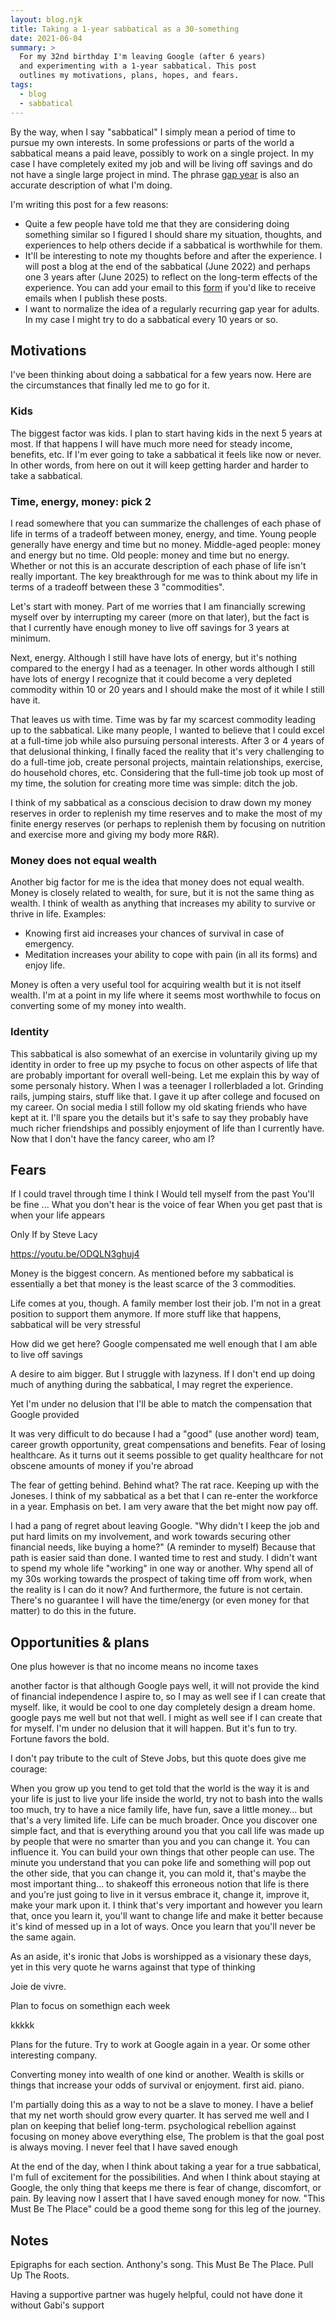 ```yaml
---
layout: blog.njk
title: Taking a 1-year sabbatical as a 30-something
date: 2021-06-04
summary: >
  For my 32nd birthday I'm leaving Google (after 6 years)
  and experimenting with a 1-year sabbatical. This post
  outlines my motivations, plans, hopes, and fears.
tags:
  - blog
  - sabbatical
---
```


<aside>
  By the way, when I say "sabbatical" I simply mean
  a period of time to pursue my own interests. In some
  professions or parts of the world a sabbatical means
  a paid leave, possibly to work on a single project.
  In my case I have completely exited
  my job and will be living off savings and do not have
  a single large project in mind. The phrase
  <a href="https://en.wikipedia.org/wiki/Gap_year">gap year</a>
  is also an accurate description of what I'm doing.
</aside>

I'm writing this post for a few reasons:

* Quite a few people have told me that they are considering
  doing something similar so I figured I should share my situation,
  thoughts, and experiences to help others
  decide if a sabbatical is worthwhile for them.
* It'll be interesting to note my thoughts before and after
  the experience. I will post a blog at the end of the sabbatical
  (June 2022) and perhaps one 3 years after (June 2025)
  to reflect on the long-term effects of the experience. You
  can add your email to this
  <a href="https://forms.gle/Sdn8myogji11GtSz5">form</a> if you'd like to
  receive emails when I publish these posts.
* I want to normalize the idea of a regularly recurring gap year
  for adults. In my case I might try to do a sabbatical every 10
  years or so.

## Motivations

I've been thinking about doing a sabbatical for a few years now.
Here are the circumstances that finally led me to go for it.

### Kids

The biggest factor was kids. I plan to start having kids in the
next 5 years at most. If that happens I will have much more need for
steady income, benefits, etc. If I'm ever going to take a sabbatical
it feels like now or never. In other words, from here on out it will
keep getting harder and harder to take a sabbatical.

### Time, energy, money: pick 2

I read somewhere that you can summarize the challenges
of each phase of life in terms of a tradeoff between
money, energy, and time. Young people generally have energy and time
but no money. Middle-aged people: money and energy but no time.
Old people: money and time but no energy. Whether or not
this is an accurate description of each phase of life isn't
really important. The key breakthrough for me was to
think about my life in terms of a tradeoff
between these 3 "commodities".

Let's start with money. Part of me worries that I
am financially screwing myself over by interrupting my
career (more on that later), but the fact is that I currently
have enough money to live off savings for 3 years at minimum.

Next, energy. Although I still have 
have lots of energy, but it's nothing compared to the energy
I had as a teenager. In other words although I still have
lots of energy I recognize that it could become a very depleted
commodity within 10 or 20 years and I should make the most of it
while I still have it.

That leaves us with time. Time
was by far my scarcest commodity leading up to the sabbatical.
Like many people, I wanted to believe that I could excel
at a full-time job while also pursuing personal interests.
After 3 or 4 years of that delusional thinking, I finally
faced the reality that it's very challenging to
do a full-time job, create personal projects,
maintain relationships, exercise, do household chores,
etc. Considering that the full-time job took up most of my time,
the solution for creating more time was simple: ditch the job.

I think of my sabbatical as a conscious decision to draw
down my money reserves in order to replenish my time reserves
and to make the most of my finite energy reserves (or perhaps
to replenish them by focusing on nutrition and exercise more and
giving my body more R&R).

### Money does not equal wealth

Another big factor for me is the idea that money
does not equal wealth. Money is closely related to wealth, for sure,
but it is not the same thing as wealth. I think of wealth
as anything that increases my ability to survive or thrive in life.
Examples:

* Knowing first aid increases your chances of
  survival in case of emergency.
* Meditation increases your ability to cope with
  pain (in all its forms) and enjoy life.

Money is often a very useful tool for acquiring wealth
but it is not itself wealth. I'm at a point in my life
where it seems most worthwhile to focus on converting some
of my money into wealth.

### Identity

This sabbatical is also somewhat of an exercise in voluntarily
giving up my identity in order to free up my psyche to focus
on other aspects of life that are probably important for overall
well-being. Let me explain this by way of some
personaly history. When I was a teenager I rollerbladed a lot.
Grinding rails, jumping stairs, stuff like that. I gave it up
after college and focused on my career. On social media I still
follow my old skating friends who have kept at it. I'll spare you
the details but it's safe to say they probably
have much richer friendships and possibly enjoyment
of life than I currently have.
Now that I don't have the fancy career, who am I? 

## Fears

If I could travel through time I think I
Would tell myself from the past
You'll be fine
...
What you don't hear is the voice of fear
When you get past that is when your life appears

Only If by Steve Lacy

https://youtu.be/ODQLN3ghuj4

Money is the biggest concern. As mentioned before
my sabbatical is essentially a bet that money is the least
scarce of the 3 commodities.

Life comes at you, though. A family member lost their job. I'm not
in a great position to support them anymore. If more stuff like that
happens, sabbatical will be very stressful

How did we get here? Google compensated me well enough that
I am able to live off savings 

A desire to aim bigger. But I struggle with lazyness.
If I don't end up doing much of anything during the sabbatical,
I may regret the experience.

Yet I'm under no delusion that
I'll be able to match the compensation that Google provided

It was very difficult to do because I had a "good" (use another word)
team, career growth opportunity, great compensations and benefits.
Fear of losing healthcare. As it turns out it seems possible to
get quality healthcare for not obscene amounts of money if you're abroad

The fear of getting behind. Behind what? The rat race. Keeping up
with the Joneses. I think of my sabbatical as a bet that I
can re-enter the workforce in a year. Emphasis on bet.
I am very aware that the bet might now pay off.

I had a pang of regret about leaving Google. "Why didn't I keep the job and put hard limits on my involvement, and work towards securing other financial needs, like buying a home?" (A reminder to myself) Because that path is easier said than done. I wanted time to rest and study. I didn't want to spend my whole life "working" in one way or another. Why spend all of my 30s working towards the prospect of taking time off from work, when the reality is I can do it now? And furthermore, the future is not certain. There's no guarantee I will have the time/energy (or even money for that matter) to do this in the future.

## Opportunities & plans

One plus however is that no income means no income taxes

another factor is that although Google pays well, it will not provide the
kind of financial independence I aspire to, so I may as well see if I can create that myself.
like, it would be cool to one day completely design a dream home. google pays me well
but not that well. I might as well see if I can create that for myself.
I'm under no delusion that it will happen. But it's fun to try. Fortune favors the bold.

I don't pay tribute to the cult of Steve Jobs, but this quote
does give me courage:

When you grow up you tend to get told that the world is the way it is and your life is just to live your life inside the world, try not to bash into the walls too much, try to have a nice family life, have fun, save a little money… but that's a very limited life. Life can be much broader. Once you discover one simple fact, and that is everything around you that you call life was made up by people that were no smarter than you and you can change it. You can influence it. You can build your own things that other people can use. The minute you understand that you can poke life and something will pop out the other side, that you can change it, you can mold it, that's maybe the most important thing… to shakeoff this erroneous notion that life is there and you're just going to live in it versus embrace it, change it, improve it, make your mark upon it. I think that's very important and however you learn that, once you learn it, you'll want to change life and make it better because it's kind of messed up in a lot of ways. Once you learn that you'll never be the same again.

As an aside, it's ironic that Jobs is worshipped as a visionary
these days, yet in this very quote he warns against that type
of thinking

Joie de vivre.

Plan to focus on somethign each week

kkkkk

Plans for the future. Try to work at Google again in a year.
Or some other interesting company. 

Converting money into wealth of one kind or another.
Wealth is skills or things that increase your odds of survival
or enjoyment. first aid. piano. 

I'm partially doing this as a way to not be a slave to money.
I have a belief that my net worth should grow every quarter.
It has served me well and I plan on keeping that belief long-term.
psychological rebellion against focusing on money above everything else,
The problem is that the goal post is always moving. I never feel that I have saved enough


At the end of the day, when I think about taking a year for 
a true sabbatical, I'm full of excitement for the possibilities.
And when I think about staying at Google, the only thing that keeps me
there is fear of change, discomfort, or pain. By leaving now I assert 
that I have saved enough money for now. "This Must Be The Place" could 
be a good theme song for this leg of the journey.

## Notes

Epigraphs for each section. Anthony's song.
This Must Be The Place. Pull Up The Roots.

Having a supportive partner was hugely helpful, could
not have done it without Gabi's support

